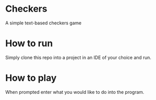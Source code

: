 # Checkers

A simple text-based checkers game

# How to run
Simply clone this repo into a project in an IDE of your choice and run.

# How to play
When prompted enter what you would like to do into the program.
